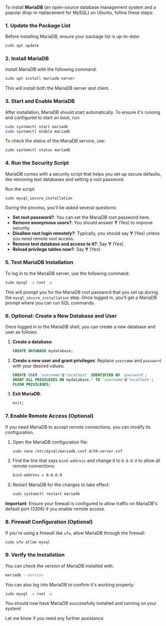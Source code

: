 To install **MariaDB** (an open-source database management system and a popular drop-in replacement for MySQL) on Ubuntu, follow these steps:

### 1. **Update the Package List**
Before installing MariaDB, ensure your package list is up-to-date:

```bash
sudo apt update
```

### 2. **Install MariaDB**
Install MariaDB with the following command:

```bash
sudo apt install mariadb-server
```

This will install both the MariaDB server and client.

### 3. **Start and Enable MariaDB**
After installation, MariaDB should start automatically. To ensure it's running and configured to start on boot, run:

```bash
sudo systemctl start mariadb
sudo systemctl enable mariadb
```

To check the status of the MariaDB service, use:

```bash
sudo systemctl status mariadb
```

### 4. **Run the Security Script**
MariaDB comes with a security script that helps you set up secure defaults, like removing test databases and setting a root password.

Run the script:

```bash
sudo mysql_secure_installation
```

During the process, you'll be asked several questions:

- **Set root password?**: You can set the MariaDB root password here.
- **Remove anonymous users?**: You should answer **Y** (Yes) to improve security.
- **Disallow root login remotely?**: Typically, you should say **Y** (Yes) unless you need remote root access.
- **Remove test database and access to it?**: Say **Y** (Yes).
- **Reload privilege tables now?**: Say **Y** (Yes).

### 5. **Test MariaDB Installation**

To log in to the MariaDB server, use the following command:

```bash
sudo mysql -u root -p
```

This will prompt you for the MariaDB root password that you set up during the `mysql_secure_installation` step. Once logged in, you’ll get a MariaDB prompt where you can run SQL commands.

### 6. **Optional: Create a New Database and User**

Once logged in to the MariaDB shell, you can create a new database and user as follows:

1. **Create a database**:
   ```sql
   CREATE DATABASE mydatabase;
   ```

2. **Create a new user and grant privileges**:
   Replace `username` and `password` with your desired values:
   ```sql
   CREATE USER 'username'@'localhost' IDENTIFIED BY 'password';
   GRANT ALL PRIVILEGES ON mydatabase.* TO 'username'@'localhost';
   FLUSH PRIVILEGES;
   ```

3. **Exit MariaDB**:
   ```sql
   exit;
   ```

### 7. **Enable Remote Access (Optional)**

If you need MariaDB to accept remote connections, you can modify its configuration.

1. Open the MariaDB configuration file:
   ```bash
   sudo nano /etc/mysql/mariadb.conf.d/50-server.cnf
   ```

2. Find the line that says `bind-address` and change it to `0.0.0.0` to allow all remote connections:

   ```bash
   bind-address = 0.0.0.0
   ```

3. Restart MariaDB for the changes to take effect:
   ```bash
   sudo systemctl restart mariadb
   ```

**Important**: Ensure your firewall is configured to allow traffic on MariaDB's default port (3306) if you enable remote access.

### 8. **Firewall Configuration (Optional)**

If you're using a firewall like `ufw`, allow MariaDB through the firewall:

```bash
sudo ufw allow mysql
```

### 9. **Verify the Installation**

You can check the version of MariaDB installed with:

```bash
mariadb --version
```

You can also log into MariaDB to confirm it's working properly:

```bash
sudo mysql -u root -p
```

You should now have MariaDB successfully installed and running on your system!

Let me know if you need any further assistance.
